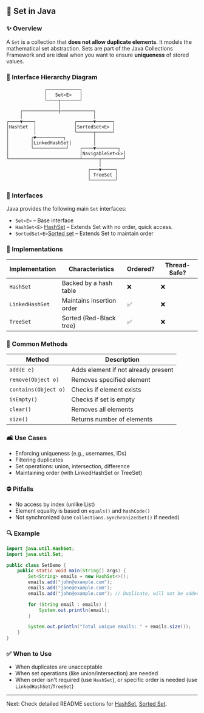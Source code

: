## 📘 Set in Java

### ✨ Overview

A `Set` is a collection that **does not allow duplicate elements**. It models the mathematical set abstraction. Sets are part of the Java Collections Framework and are ideal when you want to ensure **uniqueness** of stored values.

### 🌳 Interface Hierarchy Diagram

```
              ┌────────────┐
              │   Set<E>   │
              └────┬───────┘
                   │
     ┌─────────────┼────────────┐
     │                          │
┌────▼────┐              ┌──────▼──────┐
│HashSet  │              │SortedSet<E> │
│         │              └──────┬──────┘
│        ┌▼──────────┐          │
│        │LinkedHashSet│        │
│        └────────────┘    ┌────▼────────┐
│                          │NavigableSet<E>│
└──────────────────────────┴──────┬────────┘
                                  │
                              ┌───▼─────┐
                              │ TreeSet │
                              └─────────┘
```

### 🧬 Interfaces

Java provides the following main `Set` interfaces:

* `Set<E>` – Base interface
* `HashSet<E>` [HashSet](./HashSet.md) – Extends Set with no order, quick access.
* `SortedSet<E>`[Sorted set](./Sortedset.md) – Extends Set to maintain order


### 🧱 Implementations

| Implementation  | Characteristics           | Ordered? | Thread-Safe? |
| --------------- | ------------------------- | -------- | ------------ |
| `HashSet`       | Backed by a hash table    | ❌        | ❌            |
| `LinkedHashSet` | Maintains insertion order | ✅        | ❌            |
| `TreeSet`       | Sorted (Red-Black tree)   | ✅        | ❌            |

### 🔧 Common Methods

| Method               | Description                         |
| -------------------- | ----------------------------------- |
| `add(E e)`           | Adds element if not already present |
| `remove(Object o)`   | Removes specified element           |
| `contains(Object o)` | Checks if element exists            |
| `isEmpty()`          | Checks if set is empty              |
| `clear()`            | Removes all elements                |
| `size()`             | Returns number of elements          |

### 🛋️ Use Cases

* Enforcing uniqueness (e.g., usernames, IDs)
* Filtering duplicates
* Set operations: union, intersection, difference
* Maintaining order (with LinkedHashSet or TreeSet)

### ⛔ Pitfalls

* No access by index (unlike List)
* Element equality is based on `equals()` and `hashCode()`
* Not synchronized (use `Collections.synchronizedSet()` if needed)

### 🔍 Example

```java
import java.util.HashSet;
import java.util.Set;

public class SetDemo {
    public static void main(String[] args) {
        Set<String> emails = new HashSet<>();
        emails.add("john@example.com");
        emails.add("jane@example.com");
        emails.add("john@example.com"); // Duplicate, will not be added

        for (String email : emails) {
            System.out.println(email);
        }

        System.out.println("Total unique emails: " + emails.size());
    }
}
```

### ✅ When to Use

* When duplicates are unacceptable
* When set operations (like union/intersection) are needed
* When order isn't required (use `HashSet`), or specific order is needed (use `LinkedHashSet`/`TreeSet`)

---

Next: Check detailed README sections for [HashSet](./HashSet.md),  [Sorted Set](./Sortedset.md). 

